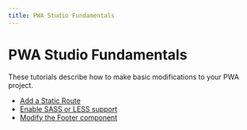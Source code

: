 ```yaml
---
title: PWA Studio Fundamentals
---
```


# PWA Studio Fundamentals

These tutorials describe how to make basic modifications to your PWA project.

- [Add a Static Route](add-static-route/)
- [Enable SASS or LESS support](enable-sass-or-less-support/)
- [Modify the Footer component](modify-footer-component/)
